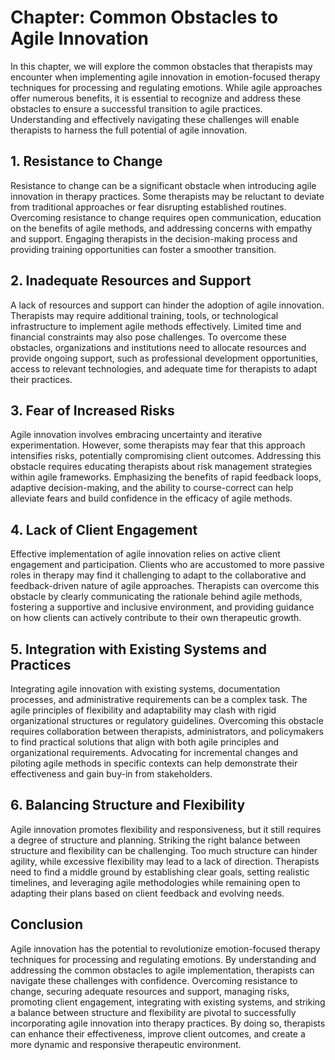 Chapter: Common Obstacles to Agile Innovation
=============================================

In this chapter, we will explore the common obstacles that therapists may encounter when implementing agile innovation in emotion-focused therapy techniques for processing and regulating emotions. While agile approaches offer numerous benefits, it is essential to recognize and address these obstacles to ensure a successful transition to agile practices. Understanding and effectively navigating these challenges will enable therapists to harness the full potential of agile innovation.

**1. Resistance to Change**
---------------------------

Resistance to change can be a significant obstacle when introducing agile innovation in therapy practices. Some therapists may be reluctant to deviate from traditional approaches or fear disrupting established routines. Overcoming resistance to change requires open communication, education on the benefits of agile methods, and addressing concerns with empathy and support. Engaging therapists in the decision-making process and providing training opportunities can foster a smoother transition.

**2. Inadequate Resources and Support**
---------------------------------------

A lack of resources and support can hinder the adoption of agile innovation. Therapists may require additional training, tools, or technological infrastructure to implement agile methods effectively. Limited time and financial constraints may also pose challenges. To overcome these obstacles, organizations and institutions need to allocate resources and provide ongoing support, such as professional development opportunities, access to relevant technologies, and adequate time for therapists to adapt their practices.

**3. Fear of Increased Risks**
------------------------------

Agile innovation involves embracing uncertainty and iterative experimentation. However, some therapists may fear that this approach intensifies risks, potentially compromising client outcomes. Addressing this obstacle requires educating therapists about risk management strategies within agile frameworks. Emphasizing the benefits of rapid feedback loops, adaptive decision-making, and the ability to course-correct can help alleviate fears and build confidence in the efficacy of agile methods.

**4. Lack of Client Engagement**
--------------------------------

Effective implementation of agile innovation relies on active client engagement and participation. Clients who are accustomed to more passive roles in therapy may find it challenging to adapt to the collaborative and feedback-driven nature of agile approaches. Therapists can overcome this obstacle by clearly communicating the rationale behind agile methods, fostering a supportive and inclusive environment, and providing guidance on how clients can actively contribute to their own therapeutic growth.

**5. Integration with Existing Systems and Practices**
------------------------------------------------------

Integrating agile innovation with existing systems, documentation processes, and administrative requirements can be a complex task. The agile principles of flexibility and adaptability may clash with rigid organizational structures or regulatory guidelines. Overcoming this obstacle requires collaboration between therapists, administrators, and policymakers to find practical solutions that align with both agile principles and organizational requirements. Advocating for incremental changes and piloting agile methods in specific contexts can help demonstrate their effectiveness and gain buy-in from stakeholders.

**6. Balancing Structure and Flexibility**
------------------------------------------

Agile innovation promotes flexibility and responsiveness, but it still requires a degree of structure and planning. Striking the right balance between structure and flexibility can be challenging. Too much structure can hinder agility, while excessive flexibility may lead to a lack of direction. Therapists need to find a middle ground by establishing clear goals, setting realistic timelines, and leveraging agile methodologies while remaining open to adapting their plans based on client feedback and evolving needs.

**Conclusion**
--------------

Agile innovation has the potential to revolutionize emotion-focused therapy techniques for processing and regulating emotions. By understanding and addressing the common obstacles to agile implementation, therapists can navigate these challenges with confidence. Overcoming resistance to change, securing adequate resources and support, managing risks, promoting client engagement, integrating with existing systems, and striking a balance between structure and flexibility are pivotal to successfully incorporating agile innovation into therapy practices. By doing so, therapists can enhance their effectiveness, improve client outcomes, and create a more dynamic and responsive therapeutic environment.
